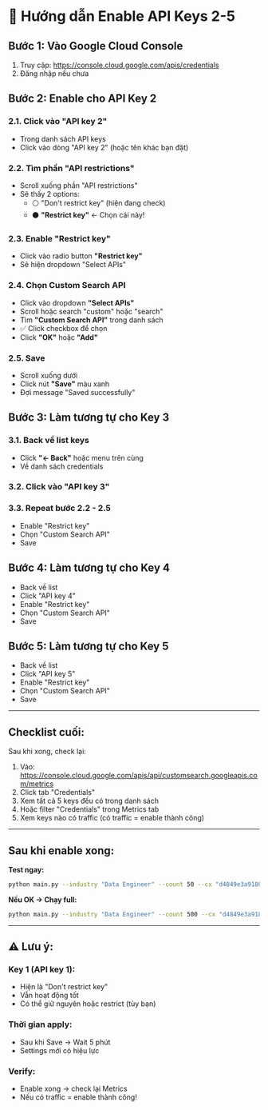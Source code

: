 # 🔧 Hướng dẫn Enable API Keys 2-5

## Bước 1: Vào Google Cloud Console

1. Truy cập: https://console.cloud.google.com/apis/credentials
2. Đăng nhập nếu chưa

## Bước 2: Enable cho API Key 2

### 2.1. Click vào "API key 2"
- Trong danh sách API keys
- Click vào dòng "API key 2" (hoặc tên khác bạn đặt)

### 2.2. Tìm phần "API restrictions"
- Scroll xuống phần "API restrictions"
- Sẽ thấy 2 options:
  - ⚪ "Don't restrict key" (hiện đang check)
  - ⚫ **"Restrict key"** ← Chọn cái này!

### 2.3. Enable "Restrict key"
- Click vào radio button **"Restrict key"**
- Sẽ hiện dropdown "Select APIs"

### 2.4. Chọn Custom Search API
- Click vào dropdown **"Select APIs"**
- Scroll hoặc search "custom" hoặc "search"
- Tìm **"Custom Search API"** trong danh sách
- ✅ Click checkbox để chọn
- Click **"OK"** hoặc **"Add"**

### 2.5. Save
- Scroll xuống dưới
- Click nút **"Save"** màu xanh
- Đợi message "Saved successfully"

## Bước 3: Làm tương tự cho Key 3

### 3.1. Back về list keys
- Click **"← Back"** hoặc menu trên cùng
- Về danh sách credentials

### 3.2. Click vào "API key 3"
### 3.3. Repeat bước 2.2 - 2.5
- Enable "Restrict key"
- Chọn "Custom Search API"
- Save

## Bước 4: Làm tương tự cho Key 4

- Back về list
- Click "API key 4"
- Enable "Restrict key"
- Chọn "Custom Search API"
- Save

## Bước 5: Làm tương tự cho Key 5

- Back về list
- Click "API key 5"
- Enable "Restrict key"
- Chọn "Custom Search API"
- Save

---

## Checklist cuối:

Sau khi xong, check lại:

1. Vào: https://console.cloud.google.com/apis/api/customsearch.googleapis.com/metrics
2. Click tab "Credentials"
3. Xem tất cả 5 keys đều có trong danh sách
4. Hoặc filter "Credentials" trong Metrics tab
5. Xem keys nào có traffic (có traffic = enable thành công)

---

## Sau khi enable xong:

**Test ngay:**
```bash
python main.py --industry "Data Engineer" --count 50 --cx "d4849e3a9180a4ea6" --use_multi_keys --delay 5
```

**Nếu OK → Chạy full:**
```bash
python main.py --industry "Data Engineer" --count 500 --cx "d4849e3a9180a4ea6" --use_multi_keys --delay 5
```

---

## ⚠️ Lưu ý:

### Key 1 (API key 1):
- Hiện là "Don't restrict key" 
- Vẫn hoạt động tốt
- Có thể giữ nguyên hoặc restrict (tùy bạn)

### Thời gian apply:
- Sau khi Save → Wait 5 phút
- Settings mới có hiệu lực

### Verify:
- Enable xong → check lại Metrics
- Nếu có traffic = enable thành công!

